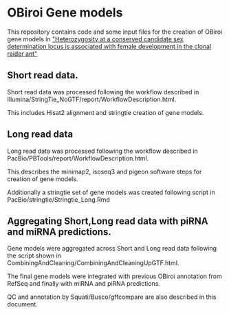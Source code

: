# OBiroi Gene models

This repository contains code and some input files for the creation of OBiroi gene models in ["Heterozygosity at a conserved candidate sex determination locus is associated with female development in the clonal raider ant"](https://www.biorxiv.org/content/10.1101/2025.01.24.634795v1.abstract)

## Short read data.

Short read data was processed following the workflow described in Illumina/StringTie_NoGTF/report/WorkflowDescription.html.

This includes Hisat2 alignment and stringtie creation of gene models.

## Long read data

Long read data was processed following the workflow described in PacBio/PBTools/report/WorkflowDescription.html.

This describes the minimap2, isoseq3 and pigeon software steps for creation of gene models.

Additionally a stringtie set of gene models was created following script in PacBio/stringtie/Stringtie_Long.Rmd

## Aggregating Short,Long read data with piRNA and miRNA predictions.

Gene models were aggregated across Short and Long read data following the script shown in CombiningAndCleaning/CombiningAndCleaningUpGTF.html.

The final gene models were integrated with previous OBiroi annotation from RefSeq and finally with miRNA and piRNA predictions.

QC and annotation by Squati/Busco/gffcompare are also described in this document.
